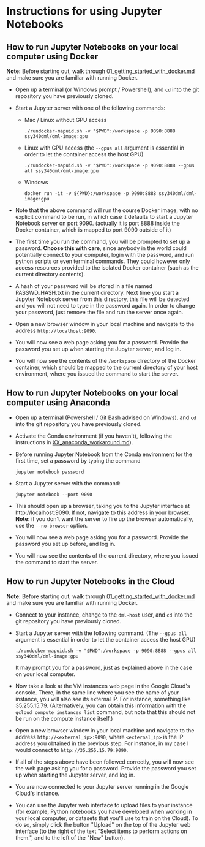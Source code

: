 # Instructions for using Jupyter Notebooks

## How to run Jupyter Notebooks on your local computer using Docker
**Note:** Before starting out, walk through [01_getting_started_with_docker.md](01_getting_started_with_docker.md) and make sure you are familiar with running Docker.

- Open up a terminal (or Windows prompt / Powershell), and `cd` into the git repository you have previously cloned.

- Start a Jupyter server with one of the following commands:
  - Mac / Linux without GPU access
    ```
    ./rundocker-mapuid.sh -v "$PWD":/workspace -p 9090:8888 ssy340dml/dml-image:gpu
    ```
  - Linux with GPU access (the `--gpus all` argument is essential in order to let the container access the host GPU)
    ```
    ./rundocker-mapuid.sh -v "$PWD":/workspace -p 9090:8888 --gpus all ssy340dml/dml-image:gpu
    ```
  - Windows
    ```
    docker run -it -v ${PWD}:/workspace -p 9090:8888 ssy340dml/dml-image:gpu
    ```

- Note that the above command will run the course Docker image, with no explicit command to be run, in which case it defaults to start a Jupyter Notebook server on port 9090. (actually it is port 8888 inside the Docker container, which is mapped to port 9090 outside of it)

- The first time you run the command, you will be prompted to set up a password. **Choose this with care**, since anybody in the world could potentially connect to your computer, login with the password, and run python scripts or even terminal commands. They could however only access resources provided to the isolated Docker container (such as the current directory contents).

- A hash of your password will be stored in a file named PASSWD_HASH.txt in the current directory. Next time you start a Jupyter Notebook server from this directory, this file will be detected and you will not need to type in the password again. In order to change your password, just remove the file and run the server once again.

- Open a new browser window in your local machine and navigate to the address `http://localhost:9090`.

- You will now see a web page asking you for a password. Provide the password you set up when starting the Jupyter server, and log in.

- You will now see the contents of the `/workspace` directory of the Docker container, which should be mapped to the current directory of your host environment, where you issued the command to start the server.


## How to run Jupyter Notebooks on your local computer using Anaconda

- Open up a terminal (Powershell / Git Bash advised on Windows), and `cd` into the git repository you have previously cloned.

- Activate the Conda environment (if you haven't), following the instructions in [XX_anaconda_workaround.md](XX_anaconda_workaround.md)).

- Before running Jupyter Notebook from the Conda environment for the first time, set a password by typing the command
  ```
  jupyter notebook password
  ```

- Start a Jupyter server with the command:
  ```
  jupyter notebook --port 9090
  ```

- This should open up a browser, taking you to the Jupyter interface at http://localhost:9090. If not, navigate to this address in your browser. **Note:** if you don't want the server to fire up the browser automatically, use the `--no-browser` option.

- You will now see a web page asking you for a password. Provide the password you set up before, and log in.

- You will now see the contents of the current directory, where you issued the command to start the server.


## How to run Jupyter Notebooks in the Cloud
**Note:** Before starting out, walk through [01_getting_started_with_docker.md](01_getting_started_with_docker.md) and make sure you are familiar with running Docker.

- Connect to your instance, change to the `dml-host` user, and `cd` into the git repository you have previously cloned.

- Start a Jupyter server with the following command. (The `--gpus all` argument is essential in order to let the container access the host GPU)
  ```
  ./rundocker-mapuid.sh -v "$PWD":/workspace -p 9090:8888 --gpus all ssy340dml/dml-image:gpu
  ```
  It may prompt you for a password, just as explained above in the case on your local computer.

- Now take a look at the VM instances web page in the Google Cloud's console. There, in the same line where you see the name of your instance, you will also see its external IP. For instance, something like 35.255.15.79. (Alternatively, you can obtain this information with the `gcloud compute instances list` command, but note that this should not be run on the compute instance itself.)

- Open a new browser window in your local machine and navigate to the address `http://<external_ip>:9090`, where `<external_ip>` is the IP address you obtained in the previous step. For instance, in my case I would connect to `http://35.255.15.79:9090`.

- If all of the steps above have been followed correctly, you will now see the web page asking you for a password. Provide the password you set up when starting the Jupyter server, and log in.

- You are now connected to your Jupyter server running in the Google Cloud's instance.

- You can use the Jupyter web interface to upload files to your instance (for example, Python notebooks you have developed when working in your local computer, or datasets that you'll use to train on the Cloud). To do so, simply click the button "Upload" on the top of the Jupyter web interface (to the right of the text "Select items to perform actions on them.", and to the left of the "New" button).
